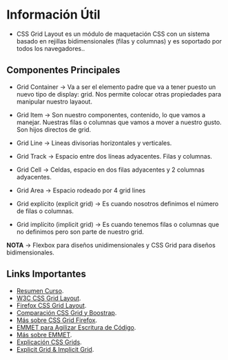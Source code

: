 # Información Útil

* CSS Grid Layout es un módulo de maquetación CSS con un sistema basado en rejillas bidimensionales (filas y columnas) y es soportado por todos los navegadores..

## Componentes Principales

* Grid Container &rarr; Va a ser el elemento padre que va a tener puesto un nuevo tipo de display: grid. Nos permite colocar otras propiedades para manipular nuestro layaout.

* Grid Item &rarr; Son nuestro componentes, contenido, lo que vamos a manejar. Nuestras filas o columnas que vamos a mover a nuestro gusto. Son hijos directos de grid.

* Grid Line &rarr; Lineas divisorias horizontales y verticales.

* Grid Track &rarr; Espacio entre dos líneas adyacentes. Filas y columnas.

* Grid Cell &rarr; Celdas, espacio en dos filas adyacentes y 2 columnas adyacentes.

* Grid Area &rarr; Espacio rodeado por 4 grid lines

* Grid explícito (explicit grid) &rarr; Es cuando nosotros definimos el número de filas o columnas.

* Grid implícito (implicit grid) &rarr; Es cuando tenemos filas o columnas que no definimos pero son parte de nuestro grid.

**NOTA** &rarr; Flexbox para diseños unidimensionales y CSS Grid para diseños bidimensionales.

## Links Importantes

* [Resumen Curso](https://github.com/yomar-dev/css-grid "Resumen Curso").
* [W3C CSS Grid Layout](https://www.w3.org/TR/css-grid-1/ "W3C CSS Grid Layout").
* [Firefox CSS Grid Layout](https://developer.mozilla.org/es/docs/Web/CSS/CSS_Grid_Layout "Firefox CSS Grid Layout").
* [Comparación CSS Grid y Boostrap](https://platzi.com/tutoriales/1229-css-grid-layout/2071-por-que-css-grid-es-mejor-que-bootstrap-para-crear-disenos/ "Comparación CSS Grid y Boostrap").
* [Más sobre CSS Grid Firefox](https://mozilladevelopers.github.io/playground/css-grid/ "Más sobre CSS Grid Firefox").
* [EMMET para Agilizar Escritura de Código](https://docs.emmet.io/cheat-sheet/ "EMMET para Agilizar Escritura de Código").
* [Más sobre EMMET](https://code.visualstudio.com/docs/editor/emmet "Más sobre EMMET").
* [Explicación CSS Grids](https://css-tricks.com/snippets/css/complete-guide-grid/ "Explicación CSS Grids").
* [Explicit Grid & Implicit Grid](https://www.quackit.com/css/grid/tutorial/explicit_vs_implicit_grid.cfm "Explicit Grid & Implicit Grid").